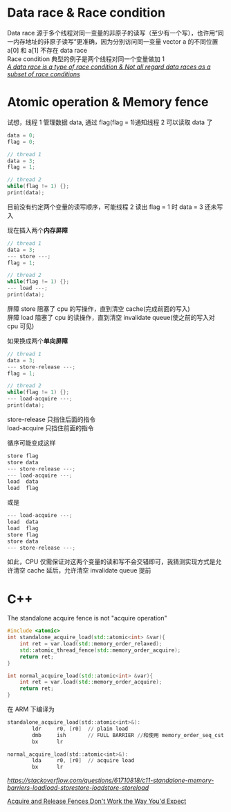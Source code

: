 # Data race & Race condition
Data race 源于多个线程对同一变量的非原子的读写（至少有一个写），也许用“同一内存地址的非原子读写”更准确，因为分别访问同一变量 vector a 的不同位置 a[0] 和 a[1] 不存在 data race  
Race condition 典型的例子是两个线程对同一个变量做加 1  
*[A data race is a type of race condition & Not all regard data races as a subset of race conditions](https://en.wikipedia.org/wiki/Race_condition)*

# Atomic operation & Memory fence
试想，线程 1 管理数据 data, 通过 flag(flag = 1)通知线程 2 可以读取 data 了
```cpp
data = 0;
flag = 0;

// thread 1
data = 3;
flag = 1;

// thread 2
while(flag != 1) {};
print(data);
```
目前没有约定两个变量的读写顺序，可能线程 2 读出 flag = 1 时 data = 3 还未写入

现在插入两个**内存屏障**
```cpp
// thread 1
data = 3;
--- store ---;
flag = 1;

// thread 2
while(flag != 1) {};
--- load ---;
print(data);
```
屏障 store 阻塞了 cpu 的写操作，直到清空 cache(完成前面的写入)  
屏障 load 阻塞了 cpu 的读操作，直到清空 invalidate queue(使之前的写入对 cpu 可见)

如果换成两个**单向屏障**
```cpp
// thread 1
data = 3;
--- store-release ---;
flag = 1;

// thread 2
while(flag != 1) {};
--- load-acquire ---;
print(data);
```
store-release 只挡住后面的指令  
load-acquire 只挡住前面的指令

循序可能变成这样
```cpp
store flag
store data
--- store-release ---;
--- load-acquire ---;
load  data
load  flag
```
或是
```cpp
--- load-acquire ---;
load  data
load  flag
store flag
store data
--- store-release ---;
```
如此，CPU 仅需保证对这两个变量的读和写不会交错即可，我猜测实现方式是允许清空 cache 延后，允许清空 invalidate queue 提前

# C++
The standalone acquire fence is not "acquire operation"
```cpp
#include <atomic>
int standalone_acquire_load(std::atomic<int> &var){
    int ret = var.load(std::memory_order_relaxed);
    std::atomic_thread_fence(std::memory_order_acquire);
    return ret;
}

int normal_acquire_load(std::atomic<int> &var){
    int ret = var.load(std::memory_order_acquire);
    return ret;
}
```
在 ARM 下编译为
```asm 
standalone_acquire_load(std::atomic<int>&):
        ldr     r0, [r0]  // plain load
        dmb     ish       // FULL BARRIER //和使用 memory_order_seq_cst 没区别
        bx      lr  

normal_acquire_load(std::atomic<int>&):
        lda     r0, [r0]  // acquire load
        bx      lr  
```
*https://stackoverflow.com/questions/61710818/c11-standalone-memory-barriers-loadload-storestore-loadstore-storeload*

[Acquire and Release Fences Don't Work the Way You'd Expect](https://preshing.com/20131125/acquire-and-release-fences-dont-work-the-way-youd-expect/)